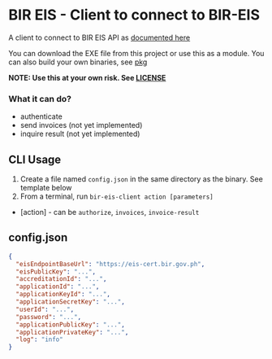 # BIR EIS - Client to connect to BIR-EIS

A client to connect to BIR EIS API as [documented here](https://eis-cert.bir.gov.ph/#/downloads/17)

You can download the EXE file from this project or use this as a module. You can also build your own binaries, see [pkg](https://www.npmjs.com/package/pkg)

**NOTE: Use this at your own risk. See [LICENSE](LICENSE)**

### What it can do?
* authenticate
* send invoices (not yet implemented)
* inquire result (not yet implemented)

## CLI Usage
1. Create a file named `config.json` in the same directory as the binary. See template below
2. From a terminal, run `bir-eis-client action [parameters]`
  * [action] - can be `authorize`, `invoices`, `invoice-result`

## config.json
```json
{
  "eisEndpointBaseUrl": "https://eis-cert.bir.gov.ph",
  "eisPublicKey": "...",
  "accreditationId": "...",
  "applicationId": "...",
  "applicationKeyId": "...",
  "applicationSecretKey": "...",
  "userId": "...",
  "password": "...",
  "applicationPublicKey": "...",
  "applicationPrivateKey": "...",
  "log": "info"
}
```

